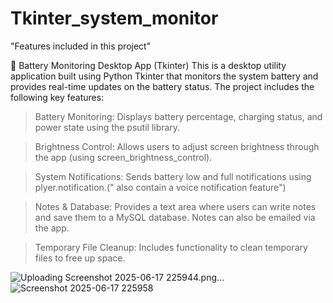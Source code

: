 # Tkinter_system_monitor


"Features included in this project"

🔋 Battery Monitoring Desktop App (Tkinter)
This is a desktop utility application built using Python Tkinter that monitors the system battery and provides real-time updates on the battery status. The project includes the following key features:

> Battery Monitoring:
Displays battery percentage, charging status, and power state using the psutil library.

> Brightness Control:
Allows users to adjust screen brightness through the app (using screen_brightness_control).

> System Notifications:
Sends battery low and full notifications using plyer.notification.(" also contain a voice notification feature")

> Notes & Database:
Provides a text area where users can write notes and save them to a MySQL database. Notes can also be emailed via the app.

> Temporary File Cleanup:
Includes functionality to clean temporary files to free up space.

![Uploading Screenshot 2025-06-17 225944.png…]()
![Screenshot 2025-06-17 225958](https://github.com/user-attachments/assets/19ac6d11-0311-4c53-81ed-3cf5dc69579d)
